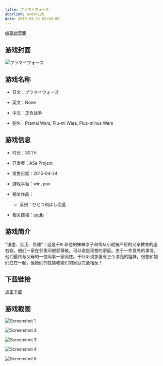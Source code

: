 ```yaml
---
title: プラマイウォーズ
abbrlink: ac094126
date: 2015-04-24 00:00:00
---
```

[编辑此页面](https://github.com/ACG-3/ADV3-source/blob/main/source/_posts/games/%E3%83%97%E3%83%A9%E3%83%9E%E3%82%A4%E3%82%A6%E3%82%A9%E3%83%BC%E3%82%BA.md)

## 游戏封面

![プラマイウォーズ](https%3A//pan.timero.xyz/onedrive/img_lib_001/%E3%83%97%E3%83%A9%E3%83%9E%E3%82%A4%E3%82%A6%E3%82%A9%E3%83%BC%E3%82%BA_cover.avif)


## 游戏名称

- 日文：プラマイウォーズ
- 英文：None
- 中文：正负战争

- 别名：Pramai Wars, Plu-mi Wars, Plus-minus Wars


## 游戏信息

- 时长：30.1 h
- 开发者：ASa Project
- 发售日期：2015-04-24
- 游戏平台：win, psv
- 相关作品：
   - 系列：ひとつ飛ばし恋愛

- 相关链接：[vndb](https://vndb.org/v16339)


## 游戏简介

"谦虚、公正、优雅"：这是千叶和他的妹妹京子和梅从小就被严厉的父亲教育的座右铭。他们一家在邻里间很受尊敬，可以说是理想的家庭。由于一件意外的事情，他们最终与父母的一位同事一家同住。千叶听说那里有三个漂亮的姐妹，很想和她们住在一起，但她们的性情和她们的家庭完全相反！




## 下载链接

[点击下载](https://pan.timero.xyz/onedrive/adv_lib_001/%E3%83%97%E3%83%A9%E3%83%9E%E3%82%A4%E3%82%A6%E3%82%A9%E3%83%BC%E3%82%BA)


## 游戏截图


![Screenshot 1](https%3A//pan.timero.xyz/onedrive/img_lib_001/%E3%83%97%E3%83%A9%E3%83%9E%E3%82%A4%E3%82%A6%E3%82%A9%E3%83%BC%E3%82%BA_Screenshot_1.avif)

![Screenshot 2](https%3A//pan.timero.xyz/onedrive/img_lib_001/%E3%83%97%E3%83%A9%E3%83%9E%E3%82%A4%E3%82%A6%E3%82%A9%E3%83%BC%E3%82%BA_Screenshot_2.avif)

![Screenshot 3](https%3A//pan.timero.xyz/onedrive/img_lib_001/%E3%83%97%E3%83%A9%E3%83%9E%E3%82%A4%E3%82%A6%E3%82%A9%E3%83%BC%E3%82%BA_Screenshot_3.avif)

![Screenshot 4](https%3A//pan.timero.xyz/onedrive/img_lib_001/%E3%83%97%E3%83%A9%E3%83%9E%E3%82%A4%E3%82%A6%E3%82%A9%E3%83%BC%E3%82%BA_Screenshot_4.avif)

![Screenshot 5](https%3A//pan.timero.xyz/onedrive/img_lib_001/%E3%83%97%E3%83%A9%E3%83%9E%E3%82%A4%E3%82%A6%E3%82%A9%E3%83%BC%E3%82%BA_Screenshot_5.avif)


